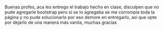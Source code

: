 Buenas profes, aca les entrego el trabajo hecho en clase, disculpen que no pude agregarle bootstrap pero si se lo agregaba se me corrompia toda la página y no pude solucionarlo por eso demore en entregarlo, asi que opte por dejarlo de una manera más vanila, muchas gracias
